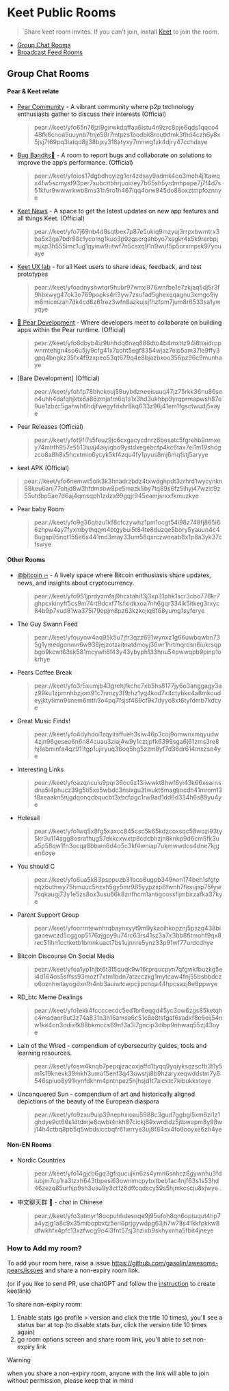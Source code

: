   # Keet Public Rooms

> Share keet room invites. If you can't join, install [Keet](https://keet.io) to join the room.

- [Group Chat Rooms](https://github.com/gasolin/awesome-pears/edit/main/keet_rooms.md#group-chat-rooms)
- [Broadcast Feed Rooms](https://github.com/gasolin/awesome-pears/edit/main/keet_rooms.md#broadcast-feed-rooms)

## Group Chat Rooms

#### Pear & Keet relate

- [Pear Community](https://gasolin.idv.tw/keetlink/#key=yfo65n76jzi9girwkdqffaa6istu4n9zrc8pje6qds1qqco448fk6cnoa5uuynb7tnje58r7mtpzs1bodbk8routkfmk3fhd4czh6y8x5jsj7t69pq3iatqd8jj38bjxy318atyxy7mnwg1zk4djry47cchdaye&title=Pear%20Community) - A vibrant community where p2p technology enthusiasts gather to discuss their interests (Official)
  > pear://keet/yfo65n76jzi9girwkdqffaa6istu4n9zrc8pje6qds1qqco448fk6cnoa5uuynb7tnje58r7mtpzs1bodbk8routkfmk3fhd4czh6y8x5jsj7t69pq3iatqd8jj38bjxy318atyxy7mnwg1zk4djry47cchdaye
- [Bug Bandits🐞](https://gasolin.idv.tw/keetlink/#key=yfoios17dgbdhoyizg1er4zdsay9admk4oo3meh4j1tawqx4fw5scmysf93per7subcttbhrjuoiriey7b65sh5yrdmhpape7j7f4d7s51kfur9wwwrkwb8ms31n9ro1h467iqq4orw945do88oxztmpfoznnye&title=Bug%20Bandits%F0%9F%90%9E) - A room to report bugs and collaborate on solutions to improve the app’s performance. (Official)
  > pear://keet/yfoios17dgbdhoyizg1er4zdsay9admk4oo3meh4j1tawqx4fw5scmysf93per7subcttbhrjuoiriey7b65sh5yrdmhpape7j7f4d7s51kfur9wwwrkwb8ms31n9ro1h467iqq4orw945do88oxztmpfoznnye
- [Keet News](https://gasolin.idv.tw/keetlink/#key=yfo7j69nb4d8sqtbex7p87e5ukiq9mzyuj3rrpxbwmtrx3ba5x3ga7bdr98c1ycomg1kuo3p9zgscrqahbyo7xsgkr4x5k9rerbpjmjxp3h555imc1ug1qyinw9utwf7n5csxq91n9wuf5p5orxmpsk97youaye&title=Keet%20News) - A space to get the latest updates on new app features and all things Keet. (Official)
  > pear://keet/yfo7j69nb4d8sqtbex7p87e5ukiq9mzyuj3rrpxbwmtrx3ba5x3ga7bdr98c1ycomg1kuo3p9zgscrqahbyo7xsgkr4x5k9rerbpjmjxp3h555imc1ug1qyinw9utwf7n5csxq91n9wuf5p5orxmpsk97youaye 
- [Keet UX lab](https://gasolin.idv.tw/keetlink/#key=yfoadnyshwtqr9hubr97wnxi876wnfbe1e7zkjaq5dj5r3f9hbxwyg47ok3o769popks4ri3yw7zsu1ad5ghexqqagnu3xmgo9iym6micmzah7dk4cd8z61rez3wfn8azkujsjfhzfpm7jum8r6533sa1ywyqye&title=Keet%20UX20lab) - for all Keet users to share ideas, feedback, and test prototypes
  > pear://keet/yfoadnyshwtqr9hubr97wnxi876wnfbe1e7zkjaq5dj5r3f9hbxwyg47ok3o769popks4ri3yw7zsu1ad5ghexqqagnu3xmgo9iym6micmzah7dk4cd8z61rez3wfn8azkujsjfhzfpm7jum8r6533sa1ywyqye
- [🍐 Pear Development](https://gasolin.idv.tw/keetlink/#key=yfo6dbyb4iz9bhhdq6nzq888dto4b4mxttz94i8ttaidrppwnmtehgn4so6u5jy9cfg41x7aoht5egf8354wjaz7eip5am37ie9ffy3gpq4bngkz35fx4f9zxpeo53qt679q4e8bjazbxoo356pz96c9munhaye&title=%F0%9F%8D%90%20Pear%20Development) - Where developers meet to collaborate on building apps within the Pear runtime. (Official)
  > pear://keet/yfo6dbyb4iz9bhhdq6nzq888dto4b4mxttz94i8ttaidrppwnmtehgn4so6u5jy9cfg41x7aoht5egf8354wjaz7eip5am37ie9ffy3gpq4bngkz35fx4f9zxpeo53qt679q4e8bjazbxoo356pz96c9munhaye
- [Bare Development]  (Official)
  > pear://keet/yfohfp78bhckouj59uybdzneeisuuq47jz75rkk36nu86sen4uhh4dafqhjktx6a86zmjafm6q1s1x3hd3ukhbp9yrqprmapwsh87e9ue1zbzc5gahwh6hdjfwegyfdxhr8kq633z96j41em1fgsctwudj5xaye
- Pear Releases  (Official)
  > pear://keet/yfot9fi7s5feuz9jc6cxgacycdnrz6besatc5fgrehb9nmxey74mhfh957e5513iuaj4aiyiqbo9ystdxegebcfp4kc6tax7ei1m19shcgzco8a8h8x5hcxtmio6ycyk5kf4zqu4fy1pyus8mj6mqfstj5aryye
- keet APK  (Official)
 > pear://keet/yfo6nemwt5oik3k3hnadrzbdz4txwdghpdt3zrhrd1wycynkn88keu6anj77ohjd8w3hfdmsbw8pe5mazk5by7tq89s6fz5ihyj47wzic9z55utdbp5ae7d6aj4qmsqph1zdza99gqjr945eamjsrxxfkmuzkye
- Pear baby Room
  > pear://keet/yfo9g36qbzu1kf8cfczywhz1pm1ocgt54i98z748fj865i66zhpw4ay7fyxmbythqgm4btgybui5t84te8duzqe5bory5yauun4c46ugap95nqt156e6s441md3may33um58qxrczweeab8x1p8a3yk37cfswye

#### Other Rooms
- [@bitcoin 🔥](https://gasolin.idv.tw/keetlink/#key=yfo951jprdyzmfaj9hcxtahif3j3xp31phk1scr3cbo778kr7ghpcxkinyft5cs9m74rt9dcxf71sfxidkxoa7nh6gqr334ik5itkeg3rxyc84b9p7xud81wa375i79epjm8pz63kzkcjiq8f68yumg1syferye&title=%40bitcoin%20%F0%9F%94%A5) - A lively space where Bitcoin enthusiasts share updates, news, and insights about cryptocurrency.
  > pear://keet/yfo951jprdyzmfaj9hcxtahif3j3xp31phk1scr3cbo778kr7ghpcxkinyft5cs9m74rt9dcxf71sfxidkxoa7nh6gqr334ik5itkeg3rxyc84b9p7xud81wa375i79epjm8pz63kzkcjiq8f68yumg1syferye

- The Guy Swann Feed
  > pear://keet/yfouyow4aq95k5u7jfr3qzz691wynxz1g66uwbqwbn735g1ymedgonmn6w938jejzotzaitnatdmoyj36wr1hrtmqrdsn6iukrsqpbgo9kcwt63sk581mcywh6f43y43ybyph133hnu54pwwqpb9pinp1okrhye

- Pears Coffee Break
  > pear://keet/yfo3r5xumjb43grehjfkchc7xb5hs8177jy6o3anggagy3az99ku1zpmnhbzjom91c7nmzy3f9rhz1yq4kod7x4ctybkc4a8mkcudeyjktytimn9snem6mth3o4pq7fsjsf489cf9k7dyyo8xt6tyfdmb7kdcye

- Great Music Finds!
  > pear://keet/yfo4dyhdoi1zqyitsffueh3siw46p3coj9omwnxmqyudw4zjn96geseo6n6n84cuau3ziaj4w9y1cztjpfk6399sga6j61zms3re8hj1abminfa4qz911tgp1ujiryuq36oq5hg5zzm8yf7d36dr614mxzse4ye

- Interesting Links
  > pear://keet/yfoazqncuiu9pqr36oc6z13iiwwkt8hwf6yi43k66xearnsdna5i4phucz39g5ti5xo5wbdc3nsixgu3twukt6magtjncdh41mrom13f8xeaakn5njgdqonqcbqucbt3xbcfpgc1rw9ad1dd6d334h6s89yu4ye

- Holesail
  > pear://keet/yfo1wq5x8fg5xaxcc845csc5k65kdzcoxsqc58wozi93ty5kr3u114agg8osrafhug57ekkcxwxtp8cdcbhzjn8knkp9d6cm5fk3ua5p58qw1fn3ocqa8bbwn6d4o5c3kf4wniap7ukmwwdos4dne7kjgen6oye

- You should C
  > pear://keet/yfo6ua5k83psppuzb31bco8ugpb349non174beh1sfgtpnqzbuthwy75hmuuc5nzxh5gy5mr985yypzxp6fwnh7fesujsp75fyw7sqkaugj73y1e5zs8ox3usu66k8znfhcm1antigcossfijmbirzafka37kye

- Parent Support Group
  > pear://keet/yfoorrntewnhrqbaynxyyt9m9ykaoihkopznj5pszq438bigaoewczd5cggop5176zjgpy9u74rc63rs41sz3a7x3bb8fitmohf9qx8rec51ihn1cctketb1bmnkuact7bs1ujnnre5ynz33p91wf77urdcdhye

- Bitcoin Discourse On Social Media
  > pear://keet/yfoa1yp1hjbt6t3f5quqk9w16rprqucpyn7qfgwkfbuzkg5ei4d164os5sffss93mozf7xtm1bdn7atzcczkg1mytcaw4fnj55bsbbdczo6oznhwtayogdxn1h4nb3auiwtcwpcjipcnqz44hpcsazj8e8ppwye

- RD_btc Meme Dealings
  > pear://keet/yfo1ekk4fccccecdc5ed1br6eqgd45yc3ow6zgs85ketqhc4msdaor8ut3z74a831n3h16amsa6c51c8e8tsfgaf6sadxf8e6eij54nw1ke4on3odixfk88bkmccs69nf3a3i7gncip3dibp9nhwaq55zj43oye

- Lain of the Wired - compendium of cybersecurity guides, tools and learning resources.
  > pear://keet/yfosw4knqb7pepqjzacoxjaffd1tyqq9yqiyksqzscfb3t1y5m1s19knexk39mkh3umu15enf3q43uwstji8b9hzaryxeqwddstm7y6546spiuo8y91kynfdkhm4pntnpez5njhsjd1t7aicxtc7kibukkxtoye

- Unconquered Sun - compendium of art and historically aligned depictions of the beauty of the European diaspora
  > pear://keet/yfo9zxu9uip39nephxioau5988c3gud7ggbgi5xm6zi1z1ghdye9ct66s1dtdmje8qwbt4nkh87cickj69xwrdidz5jtbwopm8y98wj14h4ctbq8pb5q5wbdsiccbqfr61wrrye3uj8f84sx4fo6ooyxe6zh4ye

#### Non-EN Rooms

- Nordic Countries
  > pear://keet/yfo14gjcb6gq3gfiqucujkn6zs4ymn6snhcz8gywnhu3fdiubjm7cp1ra3tzxh643tbpesi63ownimcpybxtbeb1ac4njf63s1s53hd46zezq85urfsp9sh3usu9y3ct1z6dffcqdscy59s5hjmkcscju8xjwye .

- 中文聊天群 🧧 - chat in Chinese
  > pear://keet/yfo3atmyr18ocpuhhdesnqe9j95ufoh8qn6optuqut4hp7a4yzjg1a8c9x35mibopbxtz5eri6prjgywdpg63jh7w78s41kkfpkkw8dfwkhfx4pfc13xzfwcg9o4i3fnt57sj3hzixb9skhyxnha5fbit4jneye

### How to Add my room?

To add your room here, raise a issue https://github.com/gasolin/awesome-pears/issues and share a non-expiry room link.

(or if you like to send PR, use chatGPT and follow the [instruction](https://github.com/gasolin/keetlink/blob/main/README.md#how-i-turn-my-invite-link-to-a-web-link) to create keetlink)

To share non-expiry room:

1. Enable stats (go profile > version and click the title 10 times), you'll see a status bar at top (to disable stats bar, click the version title 10 times again)
2. go room options screen and share room link, you'll able to set non-expiry link

> [!WARNING]
> when you share a non-expiry room, anyone with the link will able to join without permission, please keep that in mind
